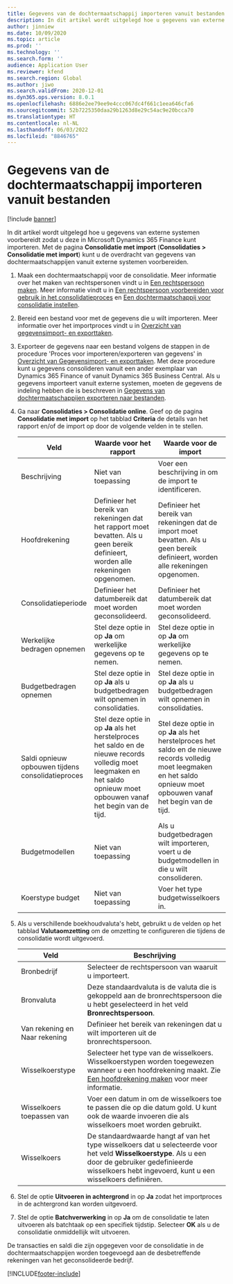```yaml
---
title: Gegevens van de dochtermaatschappij importeren vanuit bestanden
description: In dit artikel wordt uitgelegd hoe u gegevens van externe systemen voorbereidt zodat u deze in Microsoft Dynamics 365 Finance kunt importeren.
author: jinniew
ms.date: 10/09/2020
ms.topic: article
ms.prod: ''
ms.technology: ''
ms.search.form: ''
audience: Application User
ms.reviewer: kfend
ms.search.region: Global
ms.author: jiwo
ms.search.validFrom: 2020-12-01
ms.dyn365.ops.version: 8.0.1
ms.openlocfilehash: 6886e2ee79ee9e4ccc067dc4f661c1eea646cfa6
ms.sourcegitcommit: 52b7225350daa29b1263d8e29c54ac9e20bcca70
ms.translationtype: HT
ms.contentlocale: nl-NL
ms.lasthandoff: 06/03/2022
ms.locfileid: "8846765"
---
```

# <a name="import-subsidiary-data-from-files"></a>Gegevens van de dochtermaatschappij importeren vanuit bestanden

[!include [banner](../includes/banner.md)]

In dit artikel wordt uitgelegd hoe u gegevens van externe systemen voorbereidt zodat u deze in Microsoft Dynamics 365 Finance kunt importeren. Met de pagina **Consolidatie met import** (**Consolidaties \> Consolidatie met import**) kunt u de overdracht van gegevens van dochtermaatschappijen vanuit externe systemen voorbereiden.

1. Maak een dochtermaatschappij voor de consolidatie. Meer informatie over het maken van rechtspersonen vindt u in [Een rechtspersoon maken](../../fin-ops-core/fin-ops/organization-administration/tasks/create-legal-entity.md). Meer informatie vindt u in [Een rechtspersoon voorbereiden voor gebruik in het consolidatieproces](prepare-company-for-consolidation.md) en [Een dochtermaatschappij voor consolidatie instellen](set-up-subsidiary-company-for-consolidation.md).

2. Bereid een bestand voor met de gegevens die u wilt importeren. Meer informatie over het importproces vindt u in [Overzicht van gegevensimport- en exporttaken](../../fin-ops-core/dev-itpro/data-entities/data-import-export-job.md).
3. Exporteer de gegevens naar een bestand volgens de stappen in de procedure 'Proces voor importeren/exporteren van gegevens' in [Overzicht van Gegevensimport- en exporttaken](../../fin-ops-core/dev-itpro/data-entities/data-import-export-job.md). Met deze procedure kunt u gegevens consolideren vanuit een ander exemplaar van Dynamics 365 Finance of vanuit Dynamics 365 Business Central. Als u gegevens importeert vanuit externe systemen, moeten de gegevens de indeling hebben die is beschreven in [Gegevens van dochtermaatschappijen exporteren naar bestanden](export-subsidiary-data-to-file.md).
4. Ga naar **Consolidaties \> Consolidatie online**. Geef op de pagina **Consolidatie met import** op het tabblad **Criteria** de details van het rapport en/of de import op door de volgende velden in te stellen.

    | Veld                                 | Waarde voor het rapport | Waarde voor de import |
    |---------------------------------------|----------------------|----------------------|
    | Beschrijving                           | Niet van toepassing | Voer een beschrijving in om de import te identificeren. |
    | Hoofdrekening                          | Definieer het bereik van rekeningen dat het rapport moet bevatten. Als u geen bereik definieert, worden alle rekeningen opgenomen. | Definieer het bereik van rekeningen dat de import moet bevatten. Als u geen bereik definieert, worden alle rekeningen opgenomen. |
    | Consolidatieperiode                  | Definieer het datumbereik dat moet worden geconsolideerd. | Definieer het datumbereik dat moet worden geconsolideerd. |
    | Werkelijke bedragen opnemen                | Stel deze optie in op **Ja** om werkelijke gegevens op te nemen. | Stel deze optie in op **Ja** om werkelijke gegevens op te nemen. |
    | Budgetbedragen opnemen                | Stel deze optie in op **Ja** als u budgetbedragen wilt opnemen in consolidaties. | Stel deze optie in op **Ja** als u budgetbedragen wilt opnemen in consolidaties. |
    | Saldi opnieuw opbouwen tijdens consolidatieproces | Stel deze optie in op **Ja** als het herstelproces het saldo en de nieuwe records volledig moet leegmaken en het saldo opnieuw moet opbouwen vanaf het begin van de tijd. | Stel deze optie in op **Ja** als het herstelproces het saldo en de nieuwe records volledig moet leegmaken en het saldo opnieuw moet opbouwen vanaf het begin van de tijd. |
    | Budgetmodellen                         | Niet van toepassing | Als u budgetbedragen wilt importeren, voert u de budgetmodellen in die u wilt consolideren. |
    | Koerstype budget                      | Niet van toepassing | Voer het type budgetwisselkoers in. |

6. Als u verschillende boekhoudvaluta's hebt, gebruikt u de velden op het tabblad **Valutaomzetting** om de omzetting te configureren die tijdens de consolidatie wordt uitgevoerd.

    | Veld                      | Beschrijving |
    |----------------------------|-------------|
    | Bronbedrijf        | Selecteer de rechtspersoon van waaruit u importeert. |
    | Bronvaluta | Deze standaardvaluta is de valuta die is gekoppeld aan de bronrechtspersoon die u hebt geselecteerd in het veld **Bronrechtspersoon**. |
    | Van rekening en Naar rekening       | Definieer het bereik van rekeningen dat u wilt importeren uit de bronrechtspersoon. |
    | Wisselkoerstype         | Selecteer het type van de wisselkoers. Wisselkoerstypen worden toegewezen wanneer u een hoofdrekening maakt. Zie [Een hoofdrekening maken](tasks/create-main-account.md) voor meer informatie. |
    | Wisselkoers toepassen van   | Voer een datum in om de wisselkoers toe te passen die op die datum gold. U kunt ook de waarde invoeren die als wisselkoers moet worden gebruikt. |
    | Wisselkoers              | De standaardwaarde hangt af van het type wisselkoers dat u selecteerde voor het veld **Wisselkoerstype**. Als u een door de gebruiker gedefinieerde wisselkoers hebt ingevoerd, kunt u een wisselkoers definiëren. |

7. Stel de optie **Uitvoeren in achtergrond** in op **Ja** zodat het importproces in de achtergrond kan worden uitgevoerd.
8. Stel de optie **Batchverwerking** in op **Ja** om de consolidatie te laten uitvoeren als batchtaak op een specifiek tijdstip. Selecteer **OK** als u de consolidatie onmiddellijk wilt uitvoeren. 

De transacties en saldi die zijn opgegeven voor de consolidatie in de dochtermaatschappijen worden toegevoegd aan de desbetreffende rekeningen van het geconsolideerde bedrijf.


[!INCLUDE[footer-include](../../includes/footer-banner.md)]
